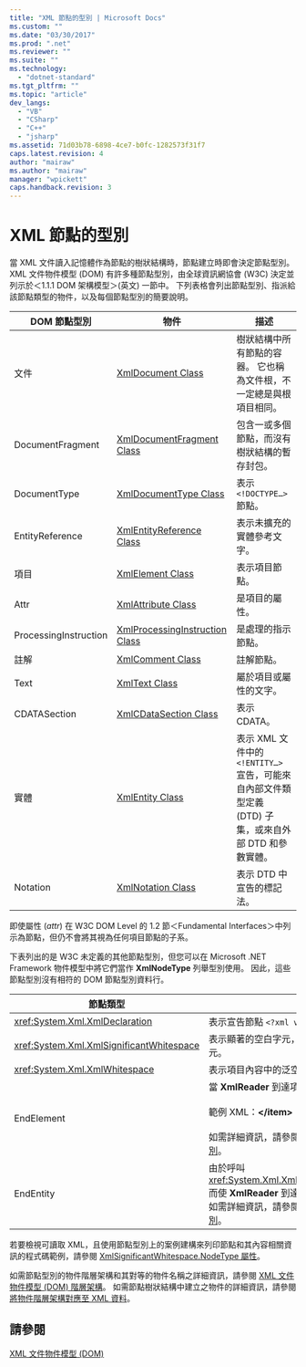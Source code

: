```yaml
---
title: "XML 節點的型別 | Microsoft Docs"
ms.custom: ""
ms.date: "03/30/2017"
ms.prod: ".net"
ms.reviewer: ""
ms.suite: ""
ms.technology: 
  - "dotnet-standard"
ms.tgt_pltfrm: ""
ms.topic: "article"
dev_langs: 
  - "VB"
  - "CSharp"
  - "C++"
  - "jsharp"
ms.assetid: 71d03b78-6898-4ce7-b0fc-1282573f31f7
caps.latest.revision: 4
author: "mairaw"
ms.author: "mairaw"
manager: "wpickett"
caps.handback.revision: 3
---
```

# XML 節點的型別
當 XML 文件讀入記憶體作為節點的樹狀結構時，節點建立時即會決定節點型別。  XML 文件物件模型 \(DOM\) 有許多種節點型別，由全球資訊網協會 \(W3C\) 決定並列示於＜1.1.1 DOM 架構模型＞\(英文\) 一節中。  下列表格會列出節點型別、指派給該節點類型的物件，以及每個節點型別的簡要說明。  
  
|DOM 節點型別|物件|描述|  
|--------------|--------|--------|  
|文件|[XmlDocument Class](frlrfSystemXmlXmlDocumentClassTopic)|樹狀結構中所有節點的容器。  它也稱為文件根，不一定總是與根項目相同。|  
|DocumentFragment|[XmlDocumentFragment Class](frlrfSystemXmlXmlDocumentFragmentClassTopic)|包含一或多個節點，而沒有樹狀結構的暫存封包。|  
|DocumentType|[XmlDocumentType Class](frlrfSystemXmlXmlDocumentTypeClassTopic)|表示 `<!DOCTYPE…>` 節點。|  
|EntityReference|[XmlEntityReference Class](frlrfSystemXmlXmlEntityReferenceClassTopic)|表示未擴充的實體參考文字。|  
|項目|[XmlElement Class](frlrfSystemXmlXmlElementClassTopic)|表示項目節點。|  
|Attr|[XmlAttribute Class](frlrfSystemXmlXmlAttributeClassTopic)|是項目的屬性。|  
|ProcessingInstruction|[XmlProcessingInstruction Class](frlrfSystemXmlXmlProcessingInstructionClassTopic)|是處理的指示節點。|  
|註解|[XmlComment Class](frlrfSystemXmlXmlCommentClassTopic)|註解節點。|  
|Text|[XmlText Class](frlrfSystemXmlXmlTextClassTopic)|屬於項目或屬性的文字。|  
|CDATASection|[XmlCDataSection Class](frlrfSystemXmlXmlCDataSectionClassTopic)|表示 CDATA。|  
|實體|[XmlEntity Class](frlrfSystemXmlXmlEntityClassTopic)|表示 XML 文件中的 `<!ENTITY…>` 宣告，可能來自內部文件類型定義 \(DTD\) 子集，或來自外部 DTD 和參數實體。|  
|Notation|[XmlNotation Class](frlrfSystemXmlXmlNotationClassTopic)|表示 DTD 中宣告的標記法。|  
  
 即使屬性 \(*attr*\) 在 W3C DOM Level 的 1.2 節＜Fundamental Interfaces＞中列示為節點，但仍不會將其視為任何項目節點的子系。  
  
 下表列出的是 W3C 未定義的其他節點型別，但您可以在 Microsoft .NET Framework 物件模型中將它們當作 **XmlNodeType** 列舉型別使用。  因此，這些節點型別沒有相符的 DOM 節點型別資料行。  
  
|節點類型|描述|  
|----------|--------|  
|<xref:System.Xml.XmlDeclaration>|表示宣告節點 `<?xml version="1.0"…>`。|  
|<xref:System.Xml.XmlSignificantWhitespace>|表示顯著的空白字元，這是混合內容中的空白字元。|  
|<xref:System.Xml.XmlWhitespace>|表示項目內容中的泛空白字元。|  
|EndElement|當 **XmlReader** 到達項目的結尾時返回。<br /><br /> 範例 XML：**\<\/item\>**<br /><br /> 如需詳細資訊，請參閱 [XmlNodeType 列舉型別](frlrfSystemXmlXmlNodeTypeClassTopic)。|  
|EndEntity|由於呼叫 <xref:System.Xml.XmlReader.ResolveEntity%2A> 而使 **XmlReader** 到達實體取代的結尾時會返回。  如需詳細資訊，請參閱 [XmlNodeType 列舉型別](frlrfSystemXmlXmlNodeTypeClassTopic)。|  
  
 若要檢視可讀取 XML，且使用節點型別上的案例建構來列印節點和其內容相關資訊的程式碼範例，請參閱 [XmlSignificantWhitespace.NodeType 屬性](frlrfSystemXmlXmlSignificantWhitespaceClassNodeTypeTopic)。  
  
 如需節點型別的物件階層架構和其對等的物件名稱之詳細資訊，請參閱 [XML 文件物件模型 \(DOM\) 階層架構](../../../../docs/standard/data/xml/xml-document-object-model-dom-hierarchy.md)。  如需節點樹狀結構中建立之物件的詳細資訊，請參閱[將物件階層架構對應至 XML 資料](../../../../docs/standard/data/xml/mapping-the-object-hierarchy-to-xml-data.md)。  
  
## 請參閱  
 [XML 文件物件模型 \(DOM\)](../../../../docs/standard/data/xml/xml-document-object-model-dom.md)